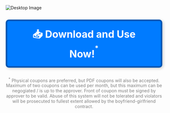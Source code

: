 <!-- ---
layout: splash
header:
  image: /assets/images/toothbrush-coupons-original-wide.png  # Replace with your image path
permalink: /
--- -->

<style>
  .desktop-image {
    display: block;
  }
  .mobile-image {
    display: none;
  }

  @media screen and (max-width: 768px) { /* Adjust width as needed */
    .desktop-image {
      display: none;
    }
    .mobile-image {
      display: block;
    }
  }
</style>

<!-- Desktop Image -->
<img class="desktop-image" src="{{ site.baseurl }}/assets/images/toothbrush-coupons-original-wide.png" alt="Desktop Image">

<!-- Mobile Image -->
<img class="mobile-image" src="{{ site.baseurl }}/assets/images/toothbrush-coupons-original-large.png" alt="Mobile Image">


<div style="text-align: center; margin-top: 30px;">
  <a href="{{ site.baseurl }}/assets/files/toothbrush-coupons.pdf" download style="
    display: inline-block;
    font-size: 32px; /* Make text bigger */
    font-weight: bold;
    padding: 20px 40px; /* Increase button size */
    background-color: #007bff; /* Bootstrap blue */
    color: white;
    text-decoration: none;
    border: 5px solid #0056b3; /* Add border */
    border-radius: 10px; /* Optional: rounded corners */
    box-shadow: 3px 3px 10px rgba(0, 0, 0, 0.2); /* Add shadow */
  ">
    📥 Download and Use Now!<sup><sup>*</sup></sup>
  </a>
</div>

<div style="text-align: center; font-size: 14px; color: gray; margin-top: 30px;">
  <sup>*</sup> Physical coupons are preferred, but PDF coupons will also be accepted. Maximum of two coupons can be used per month, but this maximum can be negogiated / is up to the approver. Front of coupon must be signed by approver to be valid. Abuse of this system will not be tolerated and violators will be prosecuted to fullest extent allowed by the boyfriend-girlfriend contract.
</div>
